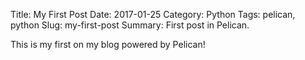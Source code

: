 Title: My First Post
Date: 2017-01-25
Category: Python
Tags: pelican, python
Slug: my-first-post
Summary: First post in Pelican.

This is my first on my blog powered by Pelican!
